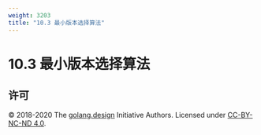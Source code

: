 ```yaml
---
weight: 3203
title: "10.3 最小版本选择算法"
---
```


# 10.3 最小版本选择算法




## 许可

&copy; 2018-2020 The [golang.design](https://golang.design) Initiative Authors. Licensed under [CC-BY-NC-ND 4.0](https://creativecommons.org/licenses/by-nc-nd/4.0/).
